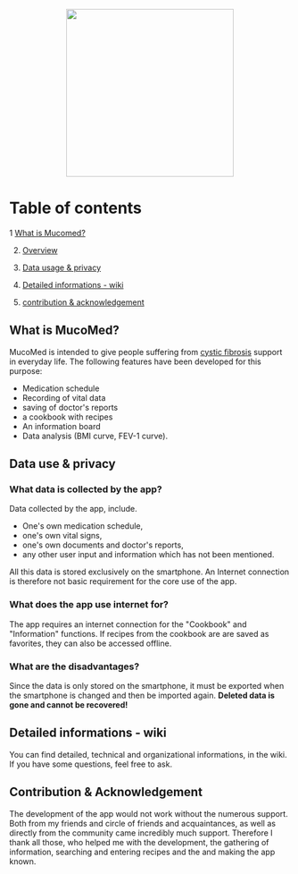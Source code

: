 <p align="center"><img src="https://mukosoft.de/favicon.png" width="300" height="300" /></p>

# Table of contents

1 [What is Mucomed?](#what-is-mucomed)

2. [Overview](#feature-overview)

3. [Data usage & privacy](#data-usage-and-privacy)

4. [Detailed informations - wiki](#wiki)

5. [contribution & acknowledgement](#contribution-acknowledgement)

## What is MucoMed? <a name="what-is-mucomed"></a>

MucoMed is intended to give people suffering from [cystic fibrosis](https://mukosoft.de/was-ist-mukoviszidose/) support in everyday life. 
The following features have been developed for this purpose:

- Medication schedule
- Recording of vital data
- saving of doctor's reports
- a cookbook with recipes
- An information board
- Data analysis (BMI curve, FEV-1 curve).

## Data use & privacy <a name="data-use-and-privacy"></a>

### What data is collected by the app?

Data collected by the app, include.

- One's own medication schedule,
- one's own vital signs,
- one's own documents and doctor's reports,
- any other user input and information which has not been mentioned.

All this data is stored exclusively on the smartphone. An Internet connection is therefore not 
basic requirement for the core use of the app.

### What does the app use internet for?

The app requires an internet connection for the "Cookbook" and "Information" functions. If recipes from the cookbook are 
are saved as favorites, they can also be accessed offline. 

### What are the disadvantages?

Since the data is only stored on the smartphone, it must be exported when the smartphone is changed and then 
be imported again. **Deleted data is gone and cannot be recovered!** 

## Detailed informations - wiki <a name="wiki"></a>

You can find detailed, technical and organizational informations, in the wiki. If you have some questions, feel 
free to ask.

## Contribution & Acknowledgement <a name="contribution-acknowledgement"></a>

The development of the app would not work without the numerous support. Both from my friends and circle of friends and acquaintances, as well as directly from the community came incredibly much support. Therefore I thank all those,
who helped me with the development, the gathering of information, searching and entering recipes and the
and making the app known.

